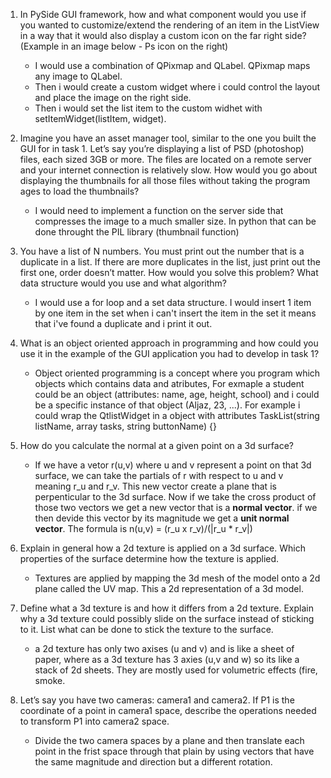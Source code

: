 1. In PySide GUI framework, how and what component would you use if you wanted to customize/extend the rendering of an item in the ListView in a way that it would also display a custom icon on the far right side? (Example in an image below - Ps icon on the right)
    * I would use a combination of QPixmap and QLabel. QPixmap maps any image to QLabel.
    * Then i would create a custom widget where i could control the layout and place the image on the right side.
    * Then i would set the list item to the custom widhet with setItemWidget(listItem, widget).
2. Imagine you have an asset manager tool, similar to the one you built the GUI for in task 1. Let’s say you’re displaying a list of PSD (photoshop) files, each sized 3GB or more. The files are located on a remote server and your internet connection is relatively slow. How would you go about displaying the thumbnails for all those files without taking the program ages to load the thumbnails?

    * I would need to implement a function on the server side that compresses the image to a much smaller size. In python that can be done throught the PIL library (thumbnail function)

3. You have a list of N numbers. You must print out the number that is a duplicate in a list. If there are more duplicates in the list, just print out the first one, order doesn’t matter. How would you solve this problem? What data structure would you use and what algorithm?

    * I would use a for loop and a set data structure. I would insert 1 item by one item in the set when i can't insert the item in the set it means that i've found a duplicate and i print it out.

4. What is an object oriented approach in programming and how could you use it in the example of the GUI application you had to develop in task 1?
   
   * Object oriented programming is a concept where you program which objects which contains data and atributes, For exmaple a student could be an object (attributes: name, age, height, school) and i could be a specific instance of that object (Aljaz, 23, ...). For example i could wrap the QtlistWidget in a object with attributes TaskList(string listName, array tasks, string buttonName) {}

5. How do you calculate the normal at a given point on a 3d surface?

    *  If we have a vetor r(u,v) where u and v represent a point on that 3d surface, we can take the partials of r with respect to u and v meaning r_u and r_v. This new vector create a plane that is perpenticular to the 3d surface. Now if we take the cross product of those two vectors we get a new vector that is a **normal vector**. if we then devide this vector by its magnitude we get a **unit normal vector**. The formula is n(u,v) = (r_u x r_v)/(|r_u * r_v|)

6. Explain in general how a 2d texture is applied on a 3d surface. Which properties of the surface determine how the texture is applied. 

    * Textures are applied by mapping the 3d mesh of the model onto a 2d plane called the UV map. This a 2d representation of a 3d model.

7. Define what a 3d texture is and how it differs from a 2d texture.  Explain why a 3d texture could possibly slide on  the surface instead of sticking to it.  List what can be done to stick the texture to the surface.

    * a 2d texture has only two axises (u and v) and is like a sheet of paper, where as a 3d texture has 3 axies (u,v and w) so its like a stack of 2d sheets. They are mostly used for volumetric effects (fire, smoke.

8. Let’s say you have two cameras: camera1 and camera2. If P1 is the coordinate of a point in camera1 space,  describe the operations needed to transform P1 into camera2 space.

    * Divide the two camera spaces by a plane and then translate each point in the frist space through that plain by using vectors that have the same magnitude and direction but a different rotation.


